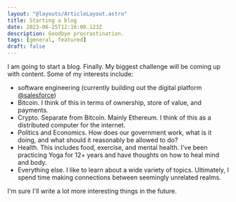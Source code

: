 ```yaml
---
layout: "@layouts/ArticleLayout.astro"
title: Starting a blog
date: 2023-06-25T12:16:00.123Z
description: Goodbye procrastination.
tags: [general, featured]
draft: false
---
```


I am going to start a blog. Finally. My biggest challenge will be coming up with content.
Some of my interests include:

* software engineering (currently building out the digital platform [@salesforce](https://www.salesforce.com))
* Bitcoin. I think of this in terms of ownership, store of value, and payments.
* Crypto. Separate from Bitcoin. Mainly Ethereum. I think of this as a distributed computer for the internet.
* Politics and Economics. How does our government work, what is it doing, and what should it reasonably be allowed to do?
* Health. This includes food, exercise, and mental health. I've been practicing Yoga for 12+ years and have thoughts on how to heal mind and body.
* Everything else. I like to learn about a wide variety of topics. Ultimately, I spend time making connections between seemingly unrelated realms.

I'm sure I'll write a lot more interesting things in the future.
